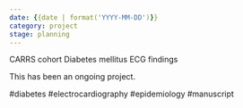```yaml
---
date: {{date | format('YYYY-MM-DD')}}
category: project
stage: planning
---
```


CARRS cohort
Diabetes mellitus
ECG findings

This has been an ongoing project. 

#diabetes
#electrocardiography 
#epidemiology 
#manuscript 